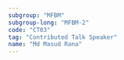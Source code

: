 ```yaml
---
subgroup: "MFBM"
subgroup-long: "MFBM-2"
code: "CT03"
tag: "Contributed Talk Speaker"
name: "Md Masud Rana"
---
```

